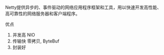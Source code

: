 

Netty提供异步的、事件驱动的网络应用程序框架和工具，用以快速开发高性能、高可靠性的网络服务器和客户端程序。


优点
1.	并发高 	NIO
2.	传输快	零拷贝, ByteBuf
3.	封装好
